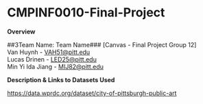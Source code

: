 # CMPINF0010-Final-Project
__Overview__


##3Team Name: Team Name### 
[Canvas - Final Project Group 12]  
Van Huynh - VAH51@pitt.edu  
Lucas Drinen - LED25@pitt.edu  
Min Yi Ida Jiang - MIJ82@pitt.edu  

__Description & Links to Datasets Used__

https://data.wprdc.org/dataset/city-of-pittsburgh-public-art
